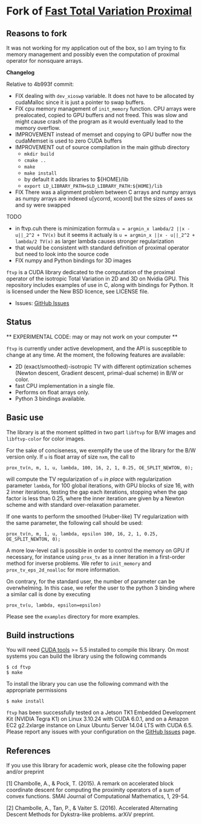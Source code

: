 Fork of [Fast Total Variation Proximal](https://github.com/svaiter/ftvp)
========================================================================

Reasons to fork 
---------------

It was not working for my application out of the box, so I am trying to fix memory management and possibly even the computation of proximal operator for nonsquare arrays.

**Changelog**

Relative to 4b993f commit:

* FIX dealing with `dev_xioswp` variable. It does not have to be allocated by cudaMalloc since it is just a pointer to swap buffers.
* FIX cpu memory management of `init_memory` function. CPU arrays were prealocated, copied to GPU buffers and not freed. This was slow and might cause crash of the program as it would eventually lead to the memory overflow.
* IMPROVEMENT instead of memset and copying to GPU buffer now the cudaMemset is used to zero CUDA buffers
* IMPROVEMENT out of source compilation in the main github directory
    * `mkdir build`
    * `cmake ..`
    * `make`
    * `make install`
    * by default it adds libraries to ${HOME}/lib
    * `export LD_LIBRARY_PATH=$LD_LIBRARY_PATH:${HOME}/lib`
* FIX There was a alignment problem between C arrays and numpy arrays as numpy arrays are indexed u[ycorrd, xcoord] but the sizes of axes sx and sy were swapped

TODO
* in ftvp.cuh there is minimization formula `u = argmin_x lambda/2 ||x - u||_2^2 + TV(x)` but it seems it actualy is `u = argmin_x ||x - u||_2^2 + lambda/2 TV(x)` as larger lambda causes stronger regularization
* that would be consistent with standard definition of proximal operator but need to look into the source code
* FIX numpy and Python bindings for 3D images 

`ftvp` is a CUDA library dedicated to the computation of the proximal operator
of the isotropic Total Variation in 2D and 3D on Nvidia GPU. This repository
includes examples of use in C, along with bindings for Python. It is licensed
under the New BSD licence, see LICENSE file.

* Issues: [GitHub Issues](https://github.com/svaiter/ftvp/issues)

Status
------

** EXPERIMENTAL CODE: may or may not work on your computer **

`ftvp` is currently under active development, and the API is susceptible to
change at any time. At the moment, the following features are available:

- 2D (exact/smoothed)-isotropic TV with different optimization schemes (Newton
  descent, Gradient descent, primal-dual scheme) in B/W or color.
- fast CPU implementation in a single file.
- Performs on float arrays only.
- Python 3 bindings available.

Basic use
---------
The library is at the moment splitted in two part `libftvp` for B/W images and
`libftvp-color` for color images.

For the sake of conciseness, we exemplify the use of the library for the B/W
version only. If `u` is float array of size `nxm`, the call to

    prox_tv(n, m, 1, u, lambda, 100, 16, 2, 1, 0.25, OE_SPLIT_NEWTON, 0);
    
will compute the TV regularization of `u` *in place* with regularization
parameter `lambda`, for 100 global iterations, with GPU blocks of size 16, with
2 inner iterations, testing the gap each iterations, stopping when the gap
factor is less than 0.25, where the inner iteration are given by a Newton scheme
and with standard over-relaxation parameter.

If one wants to perform the smoothed (Huber-like) TV regularization with the
same parameter, the following call should be used:

    prox_tv(n, m, 1, u, lambda, epsilon 100, 16, 2, 1, 0.25, OE_SPLIT_NEWTON, 0);

A more low-level call is possible in order to control the memory on GPU if
necessary, for instance using `prox_tv` as a inner iteration in a first-order
method for inverse problems. We refer to `init_memory` and
`prox_tv_eps_2d_noalloc` for more information.

On contrary, for the standard user, the number of parameter can be overwhelming.
In this case, we refer the user to the python 3 binding where a similar call is
done by executing

    prox_tv(u, lambda, epsilon=epsilon)
    
Please see the `examples` directory for more examples.

Build instructions
------------------
You will need [CUDA tools](https://developer.nvidia.com/cuda-toolkit) >= 5.5
installed to compile this library. On most systems you can build the library
using the following commands

    $ cd ftvp
    $ make
    
To install the library you can use the following command with the appropriate
permissions

    $ make install

`ftvp` has been successfully tested on a Jetson TK1 Embedded Development Kit
(NVIDIA Tegra K1) on Linux 3.10.24 with CUDA 6.0.1, and on a Amazon EC2
g2.2xlarge instance on Linux Ubuntu Server 14.04 LTS with CUDA 6.5. Please
report any issues with your configuration on the
[GitHub Issues](https://github.com/svaiter/ftvp/issues) page.

References
----------
If you use this library for academic work, please cite the following paper
and/or preprint

[1] Chambolle, A., & Pock, T. (2015). A remark on accelerated block coordinate
descent for computing the proximity operators of a sum of convex functions. SMAI
Journal of Computational Mathematics, 1, 29-54.

[2] Chambolle, A., Tan, P., & Vaiter S. (2016). Accelerated Alternating Descent
Methods for Dykstra-like problems. arXiV preprint.
